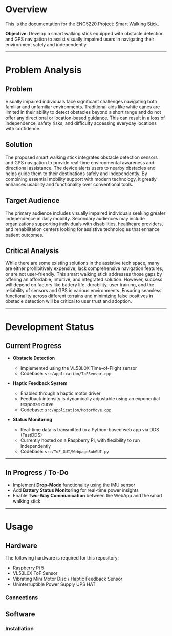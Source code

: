 # Overview

This is the documentation for the ENG5220 Project: Smart Walking Stick.

**Objective**: Develop a smart walking stick equipped with obstacle detection and GPS navigation to assist visually impaired users in navigating their environment safely and independently.

---

# Problem Analysis

## Problem
Visually impaired individuals face significant challenges navigating both familiar and unfamiliar environments. Traditional aids like white canes are limited in their ability to detect obstacles beyond a short range and do not offer any directional or location-based guidance. This can result in a loss of independence, safety risks, and difficulty accessing everyday locations with confidence.

## Solution
The proposed smart walking stick integrates obstacle detection sensors and GPS navigation to provide real-time environmental awareness and directional assistance. The device alerts users to nearby obstacles and helps guide them to their destinations safely and independently. By combining essential mobility support with modern technology, it greatly enhances usability and functionality over conventional tools.

## Target Audience
The primary audience includes visually impaired individuals seeking greater independence in daily mobility. Secondary audiences may include organizations supporting individuals with disabilities, healthcare providers, and rehabilitation centers looking for assistive technologies that enhance patient outcomes.

## Critical Analysis
While there are some existing solutions in the assistive tech space, many are either prohibitively expensive, lack comprehensive navigation features, or are not user-friendly. This smart walking stick addresses those gaps by offering an affordable, intuitive, and integrated solution. However, success will depend on factors like battery life, durability, user training, and the reliability of sensors and GPS in various environments. Ensuring seamless functionality across different terrains and minimizing false positives in obstacle detection will be critical to user trust and adoption.

---
# Development Status

## Current Progress

- **Obstacle Detection**  
  - Implemented using the VL53L0X Time-of-Flight sensor  
  - Codebase: `src/application/ToFSensor.cpp`

- **Haptic Feedback System**  
  - Enabled through a haptic motor driver  
  - Feedback intensity is dynamically adjustable using an exponential response curve  
  - Codebase: `src/application/MotorMove.cpp`

- **Status Monitoring**  
  - Real-time data is transmitted to a Python-based web app via DDS (FastDDS)  
  - Currently hosted on a Raspberry Pi, with flexibility to run independently  
  - Codebase: `src/ToF_GUI/WebpageSubGUI.py`

---

## In Progress / To-Do

- Implement **Drop-Mode** functionality using the IMU sensor  
- Add **Battery Status Monitoring** for real-time power insights  
- Enable **Two-Way Communication** between the WebApp and the smart walking stick  
---

# Usage

## Hardware
The following hardware is required for this repository:
- Raspberry Pi 5
- VL53L0X ToF Sensor
- Vibrating Mini Motor Disc / Haptic Feedback Sensor
- Uninterruptible Power Supply UPS HAT
### Connections
<!-- Add Connections here -->

## Software
### Installation



